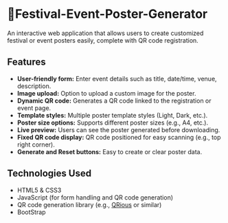 # 🎉Festival-Event-Poster-Generator

An interactive web application that allows users to create customized festival or event posters easily, complete with QR code registration.

## Features

- **User-friendly form:** Enter event details such as title, date/time, venue, description.
- **Image upload:** Option to upload a custom image for the poster.
- **Dynamic QR code:** Generates a QR code linked to the registration or event page.
- **Template styles:** Multiple poster template styles (Light, Dark, etc.).
- **Poster size options:** Supports different poster sizes (e.g., A4, etc.).
- **Live preview:** Users can see the poster generated before downloading.
- **Fixed QR code display:** QR code positioned for easy scanning (e.g., top right corner).
- **Generate and Reset buttons:** Easy to create or clear poster data.
  
## Technologies Used

- HTML5 & CSS3
- JavaScript (for form handling and QR code generation)
- QR code generation library (e.g., [QRious](https://github.com/neocotic/qrious) or similar)
- BootStrap


